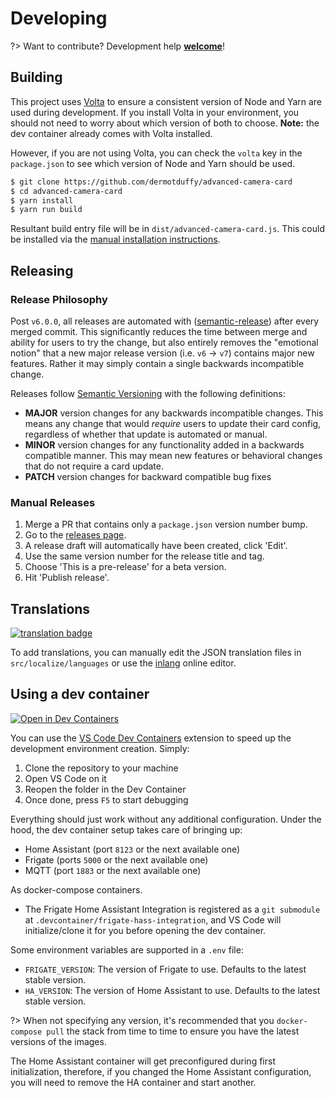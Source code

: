 # Developing

?> Want to contribute? Development help [**welcome**](https://github.com/dermotduffy/advanced-camera-card/issues/1248)!

## Building

This project uses [Volta](https://github.com/volta-cli/volta) to ensure a
consistent version of Node and Yarn are used during development. If you install
Volta in your environment, you should not need to worry about which version of
both to choose. **Note:** the dev container already comes with Volta installed.

However, if you are not using Volta, you can check the `volta` key in the
`package.json` to see which version of Node and Yarn should be used.

```sh
$ git clone https://github.com/dermotduffy/advanced-camera-card
$ cd advanced-camera-card
$ yarn install
$ yarn run build
```

Resultant build entry file will be in `dist/advanced-camera-card.js`. This could be
installed via the [manual installation
instructions](advanced-installation.md?id=manual-installation).

## Releasing

### Release Philosophy

Post `v6.0.0`, all releases are automated with ([semantic-release](https://github.com/semantic-release/semantic-release)) after every merged commit. This significantly reduces the time between merge and ability for users to try the change, but also entirely removes the "emotional notion" that a new major release version (i.e. `v6` -> `v7`) contains major new features. Rather it may simply contain a single backwards incompatible change.

Releases follow [Semantic Versioning](https://semver.org/) with the following definitions:

- **MAJOR** version changes for any backwards incompatible changes. This means any change that would _require_ users to update their card config, regardless of whether that update is automated or manual.
- **MINOR** version changes for any functionality added in a backwards compatible manner. This may mean new features or behavioral changes that do not require a card update.
- **PATCH** version changes for backward compatible bug fixes

### Manual Releases

1. Merge a PR that contains only a `package.json` version number bump.
1. Go to the [releases page](https://github.com/dermotduffy/advanced-camera-card/releases).
1. A release draft will automatically have been created, click 'Edit'.
1. Use the same version number for the release title and tag.
1. Choose 'This is a pre-release' for a beta version.
1. Hit 'Publish release'.

## Translations

[![translation badge](https://badge.inlang.com/?url=github.com/dermotduffy/advanced-camera-card)](https://fink.inlang.com/github.com/dermotduffy/advanced-camera-card?ref=badge)

To add translations, you can manually edit the JSON translation files in
`src/localize/languages` or use the [inlang](https://inlang.com/) online editor.

## Using a dev container

[![Open in Dev Containers](https://img.shields.io/static/v1?label=Dev%20Containers&message=Open&color=blue&logo=visualstudiocode)](https://vscode.dev/redirect?url=vscode://ms-vscode-remote.remote-containers/cloneInVolume?url=https://github.com/dermotduffy/advanced-camera-card)

You can use the [VS Code Dev Containers](https://code.visualstudio.com/docs/remote/containers) extension to
speed up the development environment creation. Simply:

1. Clone the repository to your machine
2. Open VS Code on it
3. Reopen the folder in the Dev Container
4. Once done, press `F5` to start debugging

Everything should just work without any additional configuration. Under the
hood, the dev container setup takes care of bringing up:

- Home Assistant (port `8123` or the next available one)
- Frigate (ports `5000` or the next available one)
- MQTT (port `1883` or the next available one)

As docker-compose containers.

- The Frigate Home Assistant Integration is registered as a `git submodule` at `.devcontainer/frigate-hass-integration`, and VS Code will initialize/clone it for you before opening the dev container.

Some environment variables are supported in a `.env` file:

- `FRIGATE_VERSION`: The version of Frigate to use. Defaults to the latest stable version.
- `HA_VERSION`: The version of Home Assistant to use. Defaults to the latest stable version.

?> When not specifying any version, it's recommended that you `docker-compose pull` the stack from time to time to ensure you have the latest versions of the images.

The Home Assistant container will get preconfigured during first initialization,
therefore, if you changed the Home Assistant configuration, you will need to
remove the HA container and start another.

